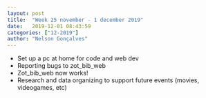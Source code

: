 ```yaml
---
layout: post
title:  "Week 25 november - 1 december 2019"
date:   2019-12-01 08:43:59
categories: ["12-2019"]
author: "Nelson Gonçalves"
---
```


* Set up a pc at home for code and web dev
* Reporting bugs to zot_bib_web
* Zot_bib_web now works!
* Research and data organizing to support future events (movies, videogames, etc)
